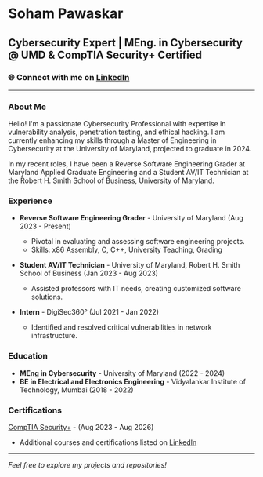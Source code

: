 # Soham Pawaskar

## Cybersecurity Expert | MEng. in Cybersecurity @ UMD & CompTIA Security+ Certified

### 🌐 Connect with me on [LinkedIn](https://www.linkedin.com/in/soham-pawaskar/)

---

### About Me
Hello! I'm a passionate Cybersecurity Professional with expertise in vulnerability analysis, penetration testing, and ethical hacking. I am currently enhancing my skills through a Master of Engineering in Cybersecurity at the University of Maryland, projected to graduate in 2024.

In my recent roles, I have been a Reverse Software Engineering Grader at Maryland Applied Graduate Engineering and a Student AV/IT Technician at the Robert H. Smith School of Business, University of Maryland.

### Experience
- **Reverse Software Engineering Grader** - University of Maryland (Aug 2023 - Present)
  - Pivotal in evaluating and assessing software engineering projects.
  - Skills: x86 Assembly, C, C++, University Teaching, Grading

- **Student AV/IT Technician** - University of Maryland, Robert H. Smith School of Business (Jan 2023 - Aug 2023)
  - Assisted professors with IT needs, creating customized software solutions.

- **Intern** - DigiSec360° (Jul 2021 - Jan 2022)
  - Identified and resolved critical vulnerabilities in network infrastructure.

### Education
- **MEng in Cybersecurity** - University of Maryland (2022 - 2024)
- **BE in Electrical and Electronics Engineering** - Vidyalankar Institute of Technology, Mumbai (2018 - 2022)

### Certifications
[CompTIA Security+](https://www.credly.com/badges/2e1ff058-9449-4794-bb97-7a077fd7675a/public_url) - (Aug 2023 - Aug 2026)
- Additional courses and certifications listed on [LinkedIn](https://www.linkedin.com/in/soham-pawaskar/)

---

*Feel free to explore my projects and repositories!*

<!--
**Sohamisaniceguy/Sohamisaniceguy** is a ✨ _special_ ✨ repository because its `README.md` (this file) appears on your GitHub profile.

Here are some ideas to get you started:

- 🔭 I’m currently working on ...
- 🌱 I’m currently learning ...
- 👯 I’m looking to collaborate on ...
- 🤔 I’m looking for help with ...
- 💬 Ask me about ...
- 📫 How to reach me: ...
- 😄 Pronouns: ...
- ⚡ Fun fact: ...
-->

